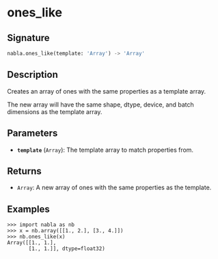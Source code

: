 # ones_like

## Signature

```python
nabla.ones_like(template: 'Array') -> 'Array'
```

## Description

Creates an array of ones with the same properties as a template array.

The new array will have the same shape, dtype, device, and batch
dimensions as the template array.

## Parameters

- **`template`** (`Array`): The template array to match properties from.

## Returns

- `Array`: A new array of ones with the same properties as the template.

## Examples

```pycon
>>> import nabla as nb
>>> x = nb.array([[1., 2.], [3., 4.]])
>>> nb.ones_like(x)
Array([[1., 1.],
       [1., 1.]], dtype=float32)
```
